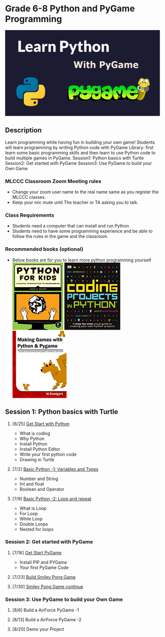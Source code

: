 # Grade 6-8 Python and PyGame Programming

![](learnPythonWithPygam.png)

## Description

Learn programming while having fun in building your own game!
Students will learn programming by writing Python code with PyGame Library: first learn some basic programming skills and then learn to use Python code to build multiple games in PyGame.
Session1: Python basics with Turtle
Session2: Get started with PyGame
Session3: Use PyGame to build your Own Game

### MLCCC Classroom Zoom Meeting rules

* Change your zoom user name to the real name same as you register the MLCCC classes.
* Keep your mic mute until The teacher or TA asking you to talk.

### Class Requirements

* Students need a computer that can install and run Python
* Students need to have some programming experience and be able to follow the rules in the game and the classroom.

### Recommended books (optional)

* Below books are for you to learn more python programming yourself 
![](book2.png) ![](book3.png) ![](book1.png) 

## Session 1: Python basics with Turtle

1. [6/25] [Get Start with Python](1.1_GetStart_With_Python.md)

   * What is coding
   * Why Python
   * Install Python
   * Install Python Editor
   * Write your first python code
   * Drawing in Turtle

2. [7/2] [Basic Python -1: Variables and Types](1.2_Python_Variables_Types.md)
   * Number and String
   * Int and float
   * Boolean and Operator

3. [7/9] [Basic Python -2: Loop and repeat](1.3_Loop.md)
    * What is Loop
    * For Loop
    * While Loop
    * Double Loops
    * Nested for loops

### Session 2: Get started with PyGame

1. [7/16] [Get Start PyGame](2.1_GetStartPyGame.md)
   * Install PIP and PYGame
   * Your first PyGame Code
  
2. [7/23] [Build Smiley Pong Game](2.2_BuildSmileyPoneGame.md)

3. [7/30] [Smiley Pong Game continue](2.3_BuildSmileyPoneGame-2.md)

### Session 3: Use PyGame to build your Own Game

1. [8/6] Build a AirForce PyGame -1

2. [8/13] Build a AirForce PyGame -2

3. [8/20] Demo your Project
